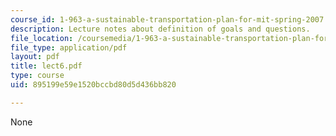 ```yaml
---
course_id: 1-963-a-sustainable-transportation-plan-for-mit-spring-2007
description: Lecture notes about definition of goals and questions.
file_location: /coursemedia/1-963-a-sustainable-transportation-plan-for-mit-spring-2007/895199e59e1520bccbd80d5d436bb820_lect6.pdf
file_type: application/pdf
layout: pdf
title: lect6.pdf
type: course
uid: 895199e59e1520bccbd80d5d436bb820

---
```

None
